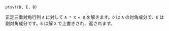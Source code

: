 ```
ptsv!(D, E, B)
```

正定三重対角行列 `A` に対して `A * X = B` を解きます。`D` は `A` の対角成分で、`E` は副対角成分です。`B` は解 `X` で上書きされ、返されます。
